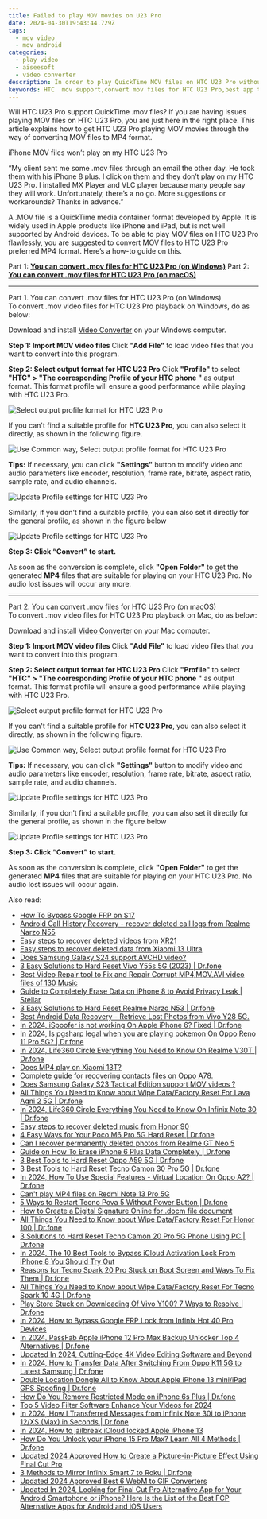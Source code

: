 ```yaml
---
title: Failed to play MOV movies on U23 Pro
date: 2024-04-30T19:43:44.729Z
tags: 
  - mov video
  - mov android
categories: 
  - play video
  - aiseesoft
  - video converter
description: In order to play QuickTime MOV files on HTC U23 Pro without glitches, it is wise to get a professional MOV to HTC U23 Pro converter. With its help, you can easily convert MOV files into HTC U23 Pro preferred MP4 format. 
keywords: HTC  mov support,convert mov files for HTC U23 Pro,best app to play .mov on HTC U23 Pro,HTC U23 Pro mov support,mov to HTC U23 Pro converter,.mov playback on U23 Pro,how to convert mov into h264 on android,video to mov converter for android,video to mp4 codec converter for android,playing mov videos on phone android,mov file not supported in HTC U23 Pro,tv HTC mov 265
---
```


<div class="atpl-content atpl-for-aiseesoft-video-converter play-mov-on-android">

<div class="atpl-post-description-part-1">
<div class="tpl-content-sub-paragraph-normal">
  <p>
    Will HTC U23 Pro support QuickTime .mov files? If you are having issues playing MOV files on HTC U23 Pro, you are just here in the right place. This article explains how to get HTC U23 Pro playing MOV movies through the way of converting MOV files to MP4 format.
  </p>
</div>
</div>



<div class="atpl-post-description-part-2">
<div class="tpl-content-sub-paragraph-question">
  iPhone MOV files won’t play on my HTC U23 Pro
</div>
<div class="tpl-content-sub-paragraph-content">
<p>
  “My client sent me some .mov files through an email the other day. He took them with his iPhone 8 plus. I click on them and they don’t play on my HTC U23 Pro. I installed MX Player and VLC player because many people say they will work. Unfortunately, there’s a no go. More suggestions or workarounds? Thanks in advance.”
</p>
<p>
  A .MOV file is a QuickTime media container format developed by Apple. It is widely used in Apple products like iPhone and iPad, but is not well supported by Android devices. To be able to play MOV files on HTC U23 Pro flawlessly, you are suggested to convert MOV files to HTC U23 Pro preferred MP4 format. Here’s a how-to guide on this.
</p>
</div>
</div>

Part 1: <strong><a href="#p1">You can convert .mov files for HTC U23 Pro (on Windows)</a></strong>
Part 2: <strong><a href="#p2">You can convert .mov files for HTC U23 Pro (on macOS)</a></strong>

<!-- Part 1 -->
<a id="p1" name="p1" ></a><hr>

<div class="atpl-step-part-style">Part 1. You can convert .mov files for HTC U23 Pro (on Windows)</div>
To convert .mov video files for HTC U23 Pro playback on Windows, do as below:

Download and install <a class="atpl-step-content-a-style" href="https://tools.techidaily.com/aiseesoft-total-video-converter/" >Video Converter</a> on your Windows computer.


<strong>Step 1: Import MOV video files </strong>
Click <b>"Add File"</b> to load video files that you want to convert into this program.

<strong>Step 2: Select output format for HTC U23 Pro</strong>
Click <b>"Profile"</b> to select <b>"HTC" > "The corresponding Profile of your HTC phone "</b> as output format. This format profile will ensure a good performance while playing with HTC U23 Pro.

<img src="https://tools.techidaily.com/images/apps/aiseesoft/video-converter/devices/htc/fv.mp4/win/profile-3.png" class="atpl-imgstyle" alt="Select output profile format for HTC U23 Pro" />

If you can't find a suitable profile for **HTC U23 Pro**, you can also select it directly, as shown in the following figure.

<img src="https://tools.techidaily.com/images/apps/aiseesoft/video-converter/devices/common_android/fv.mp4/win/profile.png" class="atpl-imgstyle" alt="Use Common way, Select output profile format for HTC U23 Pro" />

<strong>Tips:</strong>
If necessary, you can click <b>"Settings"</b> button to modify video and audio parameters like encoder, resolution, frame rate, bitrate, aspect ratio, sample rate, and audio channels. 

<img src="https://tools.techidaily.com/images/apps/aiseesoft/video-converter/devices/htc/fv.mp4/win/settings.png" class="atpl-imgstyle"  alt="Update Profile settings for HTC U23 Pro" />

Similarly, if you don't find a suitable profile, you can also set it directly for the general profile, as shown in the figure below

<img src="https://tools.techidaily.com/images/apps/aiseesoft/video-converter/devices/common_android/fv.mp4/win/settings.png" class="atpl-imgstyle"  alt="Update Profile settings for HTC U23 Pro" />

<strong>Step 3: Click “Convert” to start.</strong>

As soon as the conversion is complete, click <b>"Open Folder"</b> to get the generated <b>MP4</b> files that are suitable for playing on your HTC U23 Pro. No audio lost issues will occur any more.

<!-- Part 2 -->
<a id="p2" name="p2"></a><hr>

<div class="atpl-step-part-style">Part 2. You can convert .mov files for HTC U23 Pro (on macOS)</div>
To convert .mov video files for HTC U23 Pro playback on Mac, do as below:

Download and install <a class="atpl-step-content-a-style" href="https://tools.techidaily.com/aiseesoft-total-video-converter/" >Video Converter</a> on your Mac computer.

<strong>Step 1: Import MOV video files </strong>
Click <b>"Add File"</b> to load video files that you want to convert into this program.

<strong>Step 2: Select output format for HTC U23 Pro</strong>
Click <b>"Profile"</b> to select <b>"HTC" > "The corresponding Profile of your HTC phone "</b> as output format. This format profile will ensure a good performance while playing with HTC U23 Pro.

<img src="https://tools.techidaily.com/images/apps/aiseesoft/video-converter/devices/htc/fv.mp4/mac/profile.png" class="atpl-imgstyle" alt="Select output profile format for HTC U23 Pro" />

If you can't find a suitable profile for **HTC U23 Pro**, you can also select it directly, as shown in the following figure.

<img src="https://tools.techidaily.com/images/apps/aiseesoft/video-converter/devices/common_android/fv.mp4/mac/profile.png" class="atpl-imgstyle" alt="Use Common way, Select output profile format for HTC U23 Pro" />

<strong>Tips:</strong>
If necessary, you can click <b>"Settings"</b> button to modify video and audio parameters like encoder, resolution, frame rate, bitrate, aspect ratio, sample rate, and audio channels. 

<img src="https://tools.techidaily.com/images/apps/aiseesoft/video-converter/devices/htc/fv.mp4/mac/settings.png" class="atpl-imgstyle"  alt="Update Profile settings for HTC U23 Pro" />

Similarly, if you don't find a suitable profile, you can also set it directly for the general profile, as shown in the figure below

<img src="https://tools.techidaily.com/images/apps/aiseesoft/video-converter/devices/common_android/fv.mp4/win/settings.png" class="atpl-imgstyle"  alt="Update Profile settings for HTC U23 Pro" />

<strong>Step 3: Click “Convert” to start.</strong>

As soon as the conversion is complete, click <b>"Open Folder"</b> to get the generated <b>MP4</b> files that are suitable for playing on your HTC U23 Pro. No audio lost issues will occur again.



<div class="atpl-post-end">
  <div class="atpl-post-device-model-description">
    
  </div>
</div>

<ins class="adsbygoogle"
     style="display:block"
     data-ad-client="ca-pub-7571918770474297"
     data-ad-slot="8358498916"
     data-ad-format="auto"
     data-full-width-responsive="true"></ins>


</div>
<ins class="adsbygoogle"
    style="display:block"
    data-ad-format="autorelaxed"
    data-ad-client="ca-pub-7571918770474297"
    data-ad-slot="1223367746"></ins>

<span class="atpl-alsoreadstyle">Also read:</span>
<div><ul>
<li><a href="https://phone-solutions.techidaily.com/how-to-bypass-google-frp-on-s17-by-drfone-android-unlock-remove-google-frp/"><u>How To Bypass Google FRP on S17</u></a></li>
<li><a href="https://phone-solutions.techidaily.com/android-call-history-recovery-recover-deleted-call-logs-from-realme-narzo-n55-by-fonelab-android-recover-call-logs/"><u>Android Call History Recovery - recover deleted call logs from Realme Narzo N55</u></a></li>
<li><a href="https://phone-solutions.techidaily.com/easy-steps-to-recover-deleted-videos-from-xr21-by-fonelab-android-recover-video/"><u>Easy steps to recover deleted videos from XR21</u></a></li>
<li><a href="https://phone-solutions.techidaily.com/easy-steps-to-recover-deleted-data-from-xiaomi-13-ultra-by-fonelab-android-recover-data/"><u>Easy steps to recover deleted data from Xiaomi 13 Ultra</u></a></li>
<li><a href="https://phone-solutions.techidaily.com/does-samsung-galaxy-s24-support-avchd-video-by-aiseesoft-video-converter-play-mts-on-android/"><u>Does Samsung Galaxy S24 support AVCHD video?</u></a></li>
<li><a href="https://phone-solutions.techidaily.com/3-easy-solutions-to-hard-reset-vivo-y55s-5g-2023-drfone-by-drfone-reset-android-reset-android/"><u>3 Easy Solutions to Hard Reset Vivo Y55s 5G (2023) | Dr.fone</u></a></li>
<li><a href="https://phone-solutions.techidaily.com/best-video-repair-tool-to-fix-and-repair-corrupt-mp4-mov-avi-video-files-of-130-music-by-stellar-video-repair-mobile-video-repair/"><u>Best Video Repair tool to Fix and Repair Corrupt MP4,MOV,AVI video files of 130 Music</u></a></li>
<li><a href="https://phone-solutions.techidaily.com/guide-to-completely-erase-data-on-iphone-8-to-avoid-privacy-leak-stellar-by-stellar-data-recovery-ios-iphone-data-recovery/"><u>Guide to Completely Erase Data on iPhone 8 to Avoid Privacy Leak | Stellar</u></a></li>
<li><a href="https://phone-solutions.techidaily.com/3-easy-solutions-to-hard-reset-realme-narzo-n53-drfone-by-drfone-reset-android-reset-android/"><u>3 Easy Solutions to Hard Reset Realme Narzo N53 | Dr.fone</u></a></li>
<li><a href="https://phone-solutions.techidaily.com/best-android-data-recovery-retrieve-lost-photos-from-vivo-y28-5g-by-fonelab-android-recover-photos/"><u>Best Android Data Recovery - Retrieve Lost Photos from Vivo Y28 5G.</u></a></li>
<li><a href="https://phone-solutions.techidaily.com/in-2024-ispoofer-is-not-working-on-apple-iphone-6-fixed-drfone-by-drfone-virtual-ios/"><u>In 2024, iSpoofer is not working On Apple iPhone 6? Fixed | Dr.fone</u></a></li>
<li><a href="https://phone-solutions.techidaily.com/in-2024-is-pgsharp-legal-when-you-are-playing-pokemon-on-oppo-reno-11-pro-5g-drfone-by-drfone-virtual-android/"><u>In 2024, Is pgsharp legal when you are playing pokemon On Oppo Reno 11 Pro 5G? | Dr.fone</u></a></li>
<li><a href="https://phone-solutions.techidaily.com/in-2024-life360-circle-everything-you-need-to-know-on-realme-v30t-drfone-by-drfone-virtual-android/"><u>In 2024, Life360 Circle Everything You Need to Know On Realme V30T | Dr.fone</u></a></li>
<li><a href="https://phone-solutions.techidaily.com/does-mp4-play-on-xiaomi-13t-by-aiseesoft-video-converter-play-mp4-on-android/"><u>Does MP4 play on Xiaomi 13T?</u></a></li>
<li><a href="https://phone-solutions.techidaily.com/complete-guide-for-recovering-contacts-files-on-oppo-a78-by-fonelab-android-recover-contacts/"><u>Complete guide for recovering contacts files on Oppo A78.</u></a></li>
<li><a href="https://phone-solutions.techidaily.com/does-samsung-galaxy-s23-tactical-edition-support-mov-videos-by-aiseesoft-video-converter-play-mov-on-android/"><u>Does Samsung Galaxy S23 Tactical Edition support MOV videos ?</u></a></li>
<li><a href="https://phone-solutions.techidaily.com/all-things-you-need-to-know-about-wipe-datafactory-reset-for-lava-agni-2-5g-drfone-by-drfone-reset-android-reset-android/"><u>All Things You Need to Know about Wipe Data/Factory Reset For Lava Agni 2 5G | Dr.fone</u></a></li>
<li><a href="https://phone-solutions.techidaily.com/in-2024-life360-circle-everything-you-need-to-know-on-infinix-note-30-drfone-by-drfone-virtual-android/"><u>In 2024, Life360 Circle Everything You Need to Know On Infinix Note 30 | Dr.fone</u></a></li>
<li><a href="https://phone-solutions.techidaily.com/easy-steps-to-recover-deleted-music-from-honor-90-by-fonelab-android-recover-music/"><u>Easy steps to recover deleted music from Honor 90</u></a></li>
<li><a href="https://phone-solutions.techidaily.com/4-easy-ways-for-your-poco-m6-pro-5g-hard-reset-drfone-by-drfone-reset-android-reset-android/"><u>4 Easy Ways for Your Poco M6 Pro 5G Hard Reset | Dr.fone</u></a></li>
<li><a href="https://phone-solutions.techidaily.com/can-i-recover-permanently-deleted-photos-from-realme-gt-neo-5-by-stellar-photo-recovery-android-mobile-photo-recover/"><u>Can I recover permanently deleted photos from Realme GT Neo 5</u></a></li>
<li><a href="https://phone-solutions.techidaily.com/guide-on-how-to-erase-iphone-6-plus-data-completely-drfone-by-drfone-ios-full-data-eraser-ios-full-data-eraser/"><u>Guide on How To Erase iPhone 6 Plus Data Completely | Dr.fone</u></a></li>
<li><a href="https://phone-solutions.techidaily.com/3-best-tools-to-hard-reset-oppo-a59-5g-drfone-by-drfone-reset-android-reset-android/"><u>3 Best Tools to Hard Reset Oppo A59 5G | Dr.fone</u></a></li>
<li><a href="https://phone-solutions.techidaily.com/3-best-tools-to-hard-reset-tecno-camon-30-pro-5g-drfone-by-drfone-reset-android-reset-android/"><u>3 Best Tools to Hard Reset Tecno Camon 30 Pro 5G | Dr.fone</u></a></li>
<li><a href="https://phone-solutions.techidaily.com/in-2024-how-to-use-special-features-virtual-location-on-oppo-a2-drfone-by-drfone-virtual-android/"><u>In 2024, How To Use Special Features - Virtual Location On Oppo A2? | Dr.fone</u></a></li>
<li><a href="https://phone-solutions.techidaily.com/cant-play-mp4-files-on-redmi-note-13-pro-5g-by-aiseesoft-video-converter-play-mp4-on-android/"><u>Can't play MP4 files on Redmi Note 13 Pro 5G</u></a></li>
<li><a href="https://phone-solutions.techidaily.com/5-ways-to-restart-tecno-pova-5-without-power-button-drfone-by-drfone-reset-android-reset-android/"><u>5 Ways to Restart Tecno Pova 5 Without Power Button | Dr.fone</u></a></li>
<li><a href="https://phone-solutions.techidaily.com/how-to-create-a-digital-signature-online-for-docm-file-document-by-ldigisigner-sign-a-word-sign-a-word/"><u>How to Create a Digital Signature Online for .docm file document</u></a></li>
<li><a href="https://phone-solutions.techidaily.com/all-things-you-need-to-know-about-wipe-datafactory-reset-for-honor-100-drfone-by-drfone-reset-android-reset-android/"><u>All Things You Need to Know about Wipe Data/Factory Reset For Honor 100 | Dr.fone</u></a></li>
<li><a href="https://phone-solutions.techidaily.com/3-solutions-to-hard-reset-tecno-camon-20-pro-5g-phone-using-pc-drfone-by-drfone-reset-android-reset-android/"><u>3 Solutions to Hard Reset Tecno Camon 20 Pro 5G Phone Using PC | Dr.fone</u></a></li>
<li><a href="https://activate-lock.techidaily.com/in-2024-the-10-best-tools-to-bypass-icloud-activation-lock-from-iphone-8-you-should-try-out-by-drfone-ios/"><u>In 2024, The 10 Best Tools to Bypass iCloud Activation Lock From iPhone 8 You Should Try Out</u></a></li>
<li><a href="https://fix-guide.techidaily.com/reasons-for-tecno-spark-20-pro-stuck-on-boot-screen-and-ways-to-fix-them-drfone-by-drfone-fix-android-problems-fix-android-problems/"><u>Reasons for Tecno Spark 20 Pro Stuck on Boot Screen and Ways To Fix Them | Dr.fone</u></a></li>
<li><a href="https://techidaily.com/all-things-you-need-to-know-about-wipe-datafactory-reset-for-tecno-spark-10-4g-drfone-by-drfone-reset-android-reset-android/"><u>All Things You Need to Know about Wipe Data/Factory Reset For Tecno Spark 10 4G | Dr.fone</u></a></li>
<li><a href="https://fix-guide.techidaily.com/play-store-stuck-on-downloading-of-vivo-y100-7-ways-to-resolve-drfone-by-drfone-fix-android-problems-fix-android-problems/"><u>Play Store Stuck on Downloading Of Vivo Y100? 7 Ways to Resolve | Dr.fone</u></a></li>
<li><a href="https://bypass-frp.techidaily.com/in-2024-how-to-bypass-google-frp-lock-from-infinix-hot-40-pro-devices-by-drfone-android/"><u>In 2024, How to Bypass Google FRP Lock from Infinix Hot 40 Pro Devices</u></a></li>
<li><a href="https://iphone-unlock.techidaily.com/in-2024-passfab-apple-iphone-12-pro-max-backup-unlocker-top-4-alternatives-drfone-by-drfone-ios/"><u>In 2024, PassFab Apple iPhone 12 Pro Max Backup Unlocker Top 4 Alternatives | Dr.fone</u></a></li>
<li><a href="https://ai-video-apps.techidaily.com/updated-in-2024-cutting-edge-4k-video-editing-software-and-beyond/"><u>Updated In 2024, Cutting-Edge 4K Video Editing Software and Beyond</u></a></li>
<li><a href="https://android-transfer.techidaily.com/in-2024-how-to-transfer-data-after-switching-from-oppo-k11-5g-to-latest-samsung-drfone-by-drfone-transfer-from-android-transfer-from-android/"><u>In 2024, How to Transfer Data After Switching From Oppo K11 5G to Latest Samsung | Dr.fone</u></a></li>
<li><a href="https://iphone-location.techidaily.com/double-location-dongle-all-to-know-about-apple-iphone-13-miniipad-gps-spoofing-drfone-by-drfone-virtual-ios/"><u>Double Location Dongle All to Know About Apple iPhone 13 mini/iPad GPS Spoofing | Dr.fone</u></a></li>
<li><a href="https://iphone-unlock.techidaily.com/how-do-you-remove-restricted-mode-on-iphone-6s-plus-drfone-by-drfone-ios/"><u>How Do You Remove Restricted Mode on iPhone 6s Plus | Dr.fone</u></a></li>
<li><a href="https://ai-video-editing.techidaily.com/top-5-video-filter-software-enhance-your-videos-for-2024/"><u>Top 5 Video Filter Software Enhance Your Videos for 2024</u></a></li>
<li><a href="https://android-transfer.techidaily.com/in-2024-how-i-transferred-messages-from-infinix-note-30i-to-iphone-12xs-max-in-seconds-drfone-by-drfone-transfer-from-android-transfer-from-android/"><u>In 2024, How I Transferred Messages from Infinix Note 30i to iPhone 12/XS (Max) in Seconds | Dr.fone</u></a></li>
<li><a href="https://activate-lock.techidaily.com/in-2024-how-to-jailbreak-icloud-locked-apple-iphone-13-by-drfone-ios/"><u>In 2024, How to jailbreak iCloud locked Apple iPhone 13</u></a></li>
<li><a href="https://iphone-unlock.techidaily.com/how-do-you-unlock-your-iphone-15-pro-max-learn-all-4-methods-drfone-by-drfone-ios/"><u>How Do You Unlock your iPhone 15 Pro Max? Learn All 4 Methods | Dr.fone</u></a></li>
<li><a href="https://ai-video-apps.techidaily.com/updated-2024-approved-how-to-create-a-picture-in-picture-effect-using-final-cut-pro/"><u>Updated 2024 Approved How to Create a Picture-in-Picture Effect Using Final Cut Pro</u></a></li>
<li><a href="https://screen-mirror.techidaily.com/3-methods-to-mirror-infinix-smart-7-to-roku-drfone-by-drfone-android/"><u>3 Methods to Mirror Infinix Smart 7 to Roku | Dr.fone</u></a></li>
<li><a href="https://ai-editing-video.techidaily.com/updated-2024-approved-best-6-webm-to-gif-converters/"><u>Updated 2024 Approved Best 6 WebM to GIF Converters</u></a></li>
<li><a href="https://ai-video-editing.techidaily.com/updated-in-2024-looking-for-final-cut-pro-alternative-app-for-your-android-smartphone-or-iphone-here-is-the-list-of-the-best-fcp-alternative-apps-for-androi/"><u>Updated In 2024, Looking for Final Cut Pro Alternative App for Your Android Smartphone or iPhone? Here Is the List of the Best FCP Alternative Apps for Android and iOS Users</u></a></li>
</ul></div>

